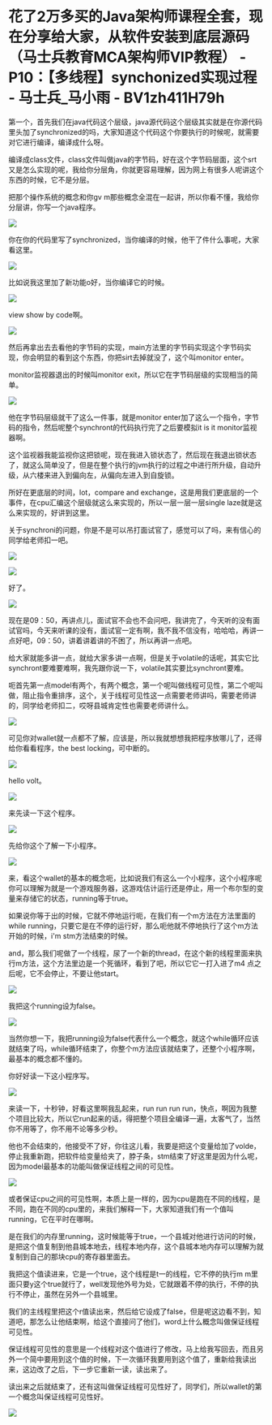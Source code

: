 # 花了2万多买的Java架构师课程全套，现在分享给大家，从软件安装到底层源码（马士兵教育MCA架构师VIP教程） - P10：【多线程】synchonized实现过程 - 马士兵_马小雨 - BV1zh411H79h

第一个，首先我们在java代码这个层级，java源代码这个层级其实就是在你源代码里头加了synchronized的吗，大家知道这个代码这个你要执行的时候呢，就需要对它进行编译，编译成什么呀。

编译成class文件，class文件叫做java的字节码，好在这个字节码层面，这个srt又是怎么实现的呢，我给你分层角，你就更容易理解，因为网上有很多人呢讲这个东西的时候，它不是分层。

把那个操作系统的概念和你gv m那些概念全混在一起讲，所以你看不懂，我给你分层讲，你写一个java程序。



![](img/481643c017ea209369d1d170af060203_1.png)

你在你的代码里写了synchronized，当你编译的时候，他干了件什么事呢，大家看这里。

![](img/481643c017ea209369d1d170af060203_3.png)

比如说我这里加了新功能o好，当你编译它的时候。

![](img/481643c017ea209369d1d170af060203_5.png)

view show by code啊。

![](img/481643c017ea209369d1d170af060203_7.png)

然后再拿出去去看他的字节码的实现，main方法里的字节码实现这个字节码实现，你会明显的看到这个东西，你把sirt去掉就没了，这个叫monitor enter。

monitor监视器退出的时候叫monitor exit，所以它在字节码层级的实现相当的简单。

![](img/481643c017ea209369d1d170af060203_9.png)

他在字节码层级就干了这么一件事，就是monitor enter加了这么一个指令，字节码的指令，然后呢整个synchront的代码执行完了之后要模拟it is it monitor监视器啊。

这个监视器我能监视你这把锁呢，现在我进入锁状态了，然后现在我退出锁状态了，就这么简单没了，但是在整个执行的jvm执行的过程之中进行所升级，自动升级，从六楼来进入到偏向左，从偏向左进入到自旋锁。

所好在更底层的时间，lot，compare and exchange，这是用我们更底层的一个事件，在cpu汇编这个层级就这么来实现的，所以一层一层一层single laze就是这么来实现的，好讲到这里。

关于synchroni的问题，你是不是可以吊打面试官了，感觉可以了吗，来有信心的同学给老师扣一吧。

![](img/481643c017ea209369d1d170af060203_11.png)

![](img/481643c017ea209369d1d170af060203_12.png)

好了。

![](img/481643c017ea209369d1d170af060203_14.png)

现在是09：50，再讲点儿，面试官不会也不会问吧，我讲完了，今天听的没有面试官吗，今天来听课的没有，面试官一定有啊，我不我不信没有，哈哈哈，再讲一点好吧，09：50，讲着讲着讲的不困了，所以再讲一点吧。

给大家就能多讲一点，就给大家多讲一点啊，但是关于volatile的话呢，其实它比synchront要难要难啊，我先跟你说一下，volatile其实要比synchront要难。

呃首先第一点model有两个，有两个概念，第一个呢叫做线程可见性，第二个呢叫做，阻止指令重排序，这个，关于线程可见性这一点需要老师讲吗，需要老师讲的，同学给老师扣二，哎呀县城肯定性也需要老师讲什么。



![](img/481643c017ea209369d1d170af060203_16.png)

可见你对wallet就一点都不了解，应该是，所以我就想想我把程序放哪儿了，还得给你看看程序，the best locking，可中断的。



![](img/481643c017ea209369d1d170af060203_18.png)

hello volt。

![](img/481643c017ea209369d1d170af060203_20.png)

来先读一下这个程序。

![](img/481643c017ea209369d1d170af060203_22.png)

先给你这个了解一下小程序。

![](img/481643c017ea209369d1d170af060203_24.png)

来，看这个wallet的基本的概念呃，比如说我们有这么一个小程序，这个小程序呢你可以理解为就是一个游戏服务器，这游戏估计运行还是停止，用一个布尔型的变量来存储它的状态，running等于true。

如果说你等于出的时候，它就不停地运行呃，在我们有一个m方法在方法里面的while running，只要它是在不停的运行好，那么呃他就不停地执行了这个m方法开始的时候，i'm stm方法结束的时候。

and，那么我们呢做了一个线程，尿了一个新的thread，在这个新的线程里面来执行m方法，这个方法里边是一个死循环，看到了吧，所以它它一打入进了m4 点之后呢，它不会停止，不要让他start。



![](img/481643c017ea209369d1d170af060203_26.png)

我把这个running设为false。

![](img/481643c017ea209369d1d170af060203_28.png)

当然你想一下，我把running设为false代表什么一个概念，就这个while循环应该就结束了吗，while循环结束了，你整个m方法应该就结束了，还整个小程序啊，最基本的概念都不懂的。

你好好读一下这小程序写。

![](img/481643c017ea209369d1d170af060203_30.png)

来读一下，十秒钟，好看这里啊我乱起来，run run run run，快点，啊因为我整个项目比较大，所以它run起来的话，得把整个项目全编译一遍，太客气了，当然你不用等了，你不用不论等多少秒。

他也不会结束的，他接受不了好，你往这儿看，我要是把这个变量给加了volde，停止我重新跑，把软件给变量给夹了，脖子条，stm结束了好这里是因为什么呢，因为model最基本的功能叫做保证线程之间的可见性。



![](img/481643c017ea209369d1d170af060203_32.png)

或者保证cpu之间的可见性啊，本质上是一样的，因为cpu是跑在不同的线程，是不同，跑在不同的cpu里的，来我们解释一下，大家知道我们有一个值叫running，它在平时在哪啊。

是在我们的内存里running，这时候能等于true，一个县城对他进行访问的时候，是把这个值复制到他县城本地去，线程本地内存，这个县城本地内存可以理解为就复制到自己的那块cpu的寄存器里面去。

我把这个值读进来，它是一个true，这个线程是t一的线程，它不停的执行m m里面只要y这个true就行了，well发现他外号为处，它就跟着不停的执行，不停的执行不停止，虽然在另外一个县城里。

我们的主线程里把这个r值读出来，然后给它设成了false，但是呢这边看不到，知道吧，那怎么让他结束啊，给这个直接问了他们，word上什么概念叫做保证线程可见性。

保证线程可见性的意思是一个线程对这个值进行了修改，马上给我写回去，而且另外一个简中要用到这个值的时候，下一次循环我要用到这个值了，重新给我读出来，这边改了之后，下一步它重新一读，读出来了。

读出来之后就结束了，还有这叫做保证线程可见性好了，同学们，所以wallet的第一个概念叫保证线程可见性好。



![](img/481643c017ea209369d1d170af060203_34.png)